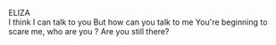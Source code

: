 ELIZA  
I think I can talk to you 
But how can you talk to me 
You're beginning to scare me, who are you ?
Are you still there? 
